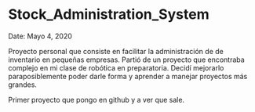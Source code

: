 # Stock_Administration_System

Date: Mayo 4, 2020

Proyecto personal que consiste en facilitar la administración de de inventario en pequeñas empresas.
Partió de un proyecto que encontraba complejo en mi clase de robótica  en preparatoria. Decidí mejorarlo
paraposiblemente poder darle forma y aprender a manejar proyectos más grandes.

Primer proyecto que pongo en github y a ver que sale.

